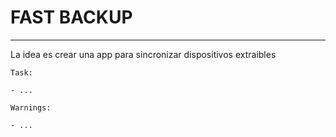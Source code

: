 # FAST BACKUP
---

La idea es crear una app para sincronizar dispositivos extraibles

`Task:`

    - ...


`Warnings:`

    - ...
